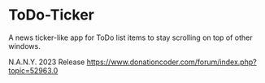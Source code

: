 # ToDo-Ticker
A news ticker-like app for ToDo list items to stay scrolling on top of other windows.

N.A.N.Y. 2023 Release
https://www.donationcoder.com/forum/index.php?topic=52963.0
